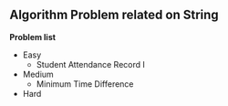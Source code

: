 ## Algorithm Problem related on String

**Problem list**
* Easy
	* Student Attendance Record I
* Medium
	* Minimum Time Difference
* Hard